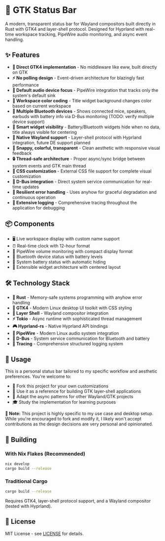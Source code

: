 # 🚀 GTK Status Bar

A modern, transparent status bar for Wayland compositors built directly in Rust with GTK4 and layer-shell protocol. Designed for Hyprland with real-time workspace tracking, PipeWire audio monitoring, and async event handling.

## ✨ Features

- **🎯 Direct GTK4 implementation** - No middleware like eww, built directly on GTK
- **⚡ No polling design** - Event-driven architecture for blazingly fast performance
- **🎵 Default audio device focus** - PipeWire integration that tracks only the system's default sink
- **🎨 Workspace color coding** - Title widget background changes color based on current workspace
- **📱 Multiple Bluetooth devices** - Shows connected mice, speakers, earbuds with battery info via D-Bus monitoring (TODO: verify multiple device support)
- **🔋 Smart widget visibility** - Battery/Bluetooth widgets hide when no data, title always visible for centering
- **🐧 Native Wayland support** - Layer-shell protocol with Hyprland integration, future DE support planned
- **🌟 Snappy, colorful, transparent** - Clean aesthetic with responsive visual feedback
- **🔒 Thread-safe architecture** - Proper async/sync bridge between system events and GTK main thread
- **🎨 CSS customization** - External CSS file support for complete visual customization
- **📡 D-Bus integration** - Direct system service communication for real-time updates
- **🔧 Resilient error handling** - Uses anyhow for graceful degradation and continuous operation
- **📝 Extensive logging** - Comprehensive tracing throughout the application for debugging

## 📦 Components

- 🖥️ Live workspace display with custom name support
- ⏰ Real-time clock with 12-hour format
- 🎵 PipeWire volume monitoring with compact display format
- 📱 Bluetooth device status with battery levels
- 🔋 System battery status with automatic hiding
- 🧩 Extensible widget architecture with centered layout

## 🛠️ Technology Stack

- **🦀 Rust** - Memory-safe systems programming with anyhow error handling
- **🎨 GTK4** - Modern Linux desktop UI toolkit with CSS styling
- **🌊 Layer Shell** - Wayland compositor integration
- **⚡ Tokio** - Async runtime with sophisticated thread management
- **🎮 Hyprland-rs** - Native Hyprland API bindings
- **🎵 PipeWire** - Modern Linux audio system integration
- **🚌 D-Bus** - System service communication for Bluetooth and battery
- **📝 Tracing** - Comprehensive structured logging system

## 🚀 Usage

This is a personal status bar tailored to my specific workflow and aesthetic preferences. You're welcome to:

- 🍴 Fork this project for your own customizations
- 📖 Use it as a reference for building GTK layer-shell applications
- 🔄 Adapt the async patterns for other Wayland/GTK projects
- 🎓 Study the implementation for learning purposes

**📝 Note:** This project is highly specific to my use case and desktop setup. While you're encouraged to fork and modify it, I likely won't accept contributions as the design decisions are very personal and opinionated.

## 🔨 Building

### With Nix Flakes (Recommended)

```bash
nix develop
cargo build --release
```

### Traditional Cargo

```bash
cargo build --release
```

Requires GTK4, layer-shell protocol support, and a Wayland compositor (tested with Hyprland).

## 📄 License

MIT License - see [LICENSE](LICENSE) for details.